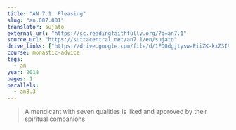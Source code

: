```yaml
---
title: "AN 7.1: Pleasing"
slug: "an.007.001"
translator: sujato
external_url: "https://sc.readingfaithfully.org/?q=an7.1"
source_url: "https://suttacentral.net/an7.1/en/sujato"
drive_links: ["https://drive.google.com/file/d/1FD0dgjtyswaPiiZK-kxZ3I9re4oqG7EP/view?usp=drivesdk"]
course: monastic-advice
tags:
  - an
year: 2018
pages: 1
parallels:
  - an8.3
---
```


> A mendicant with seven qualities is liked and approved by their spiritual companions

<!---->

